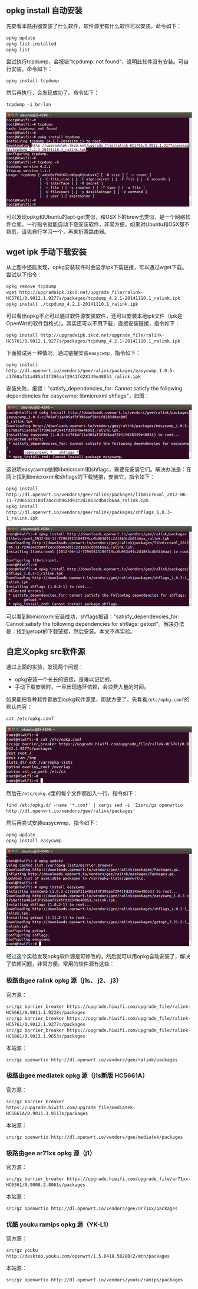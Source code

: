 
## opkg install 自动安装

先查看本路由器安装了什么软件，软件源里有什么软件可以安装。命令如下：

```
opkg update
opkg list-installed
opkg list
```

尝试执行tcpdump，会报错“tcpdump: not found”，说明此软件没有安装。可自行安装，命令如下：

```
opkg install tcpdump
```

然后再执行，会发现成功了。命令如下：

```
tcpdump -i br-lan
```

![opkg install](images/gee-opkg-install.png)

可以发现opkg和Ubuntu的apt-get类似，和OSX下的brew也类似，是一个网络软件仓库，一行指令就能自动下载安装软件，非常方便。如果对Ubuntu和OSX都不熟悉，请先自行学习一个，再来折腾路由器。

## wget ipk 手动下载安装

从上图中还能发现，opkg安装软件时会显示ipk下载链接，可以通过wget下载。尝试以下指令：

```
opkg remove tcpdump
wget http://upgradeipk.ikcd.net/upgrade_file/ralink-HC5761/0.9012.1.9277s/packages/tcpdump_4.2.1-20141110.1_ralink.ipk
opkg install ./tcpdump_4.2.1-20141110.1_ralink.ipk
```

可以看出opkg不止可以通过软件源安装软件，还可以安装本地ipk文件（ipk是OpenWrt的软件包格式）。其实还可以不用下载，直接安装链接，指令如下：

```
opkg install http://upgradeipk.ikcd.net/upgrade_file/ralink-HC5761/0.9012.1.9277s/packages/tcpdump_4.2.1-20141110.1_ralink.ipk
```

下面尝试另一种情况，通过链接安装`easycwmp`，指令如下：


```
opkg install http://dl.openwrt.io/vendors/gee/ralink/packages/easycwmp_1.0.5-c1768af11a485af3f396aaf2941fd28349e48053_ralink.ipk
```

安装失败，报错："satisfy\_dependencies\_for: Cannot satisfy the following dependencies for easycwmp: libmicroxml shflags"，如图：

![opkg install easycwmp error: depend shflags](images/opkg-install-depend-shflags.png)

这说明easycwmp依赖libmicroxml和shflags，需要先安装它们。解决办法是：在网上找到libmicroxml和shflags的下载链接，安装它，指令如下：

```
opkg install http://dl.openwrt.io/vendors/gee/ralink/packages/libmicroxml_2012-06-11-72965423184f24cc0b963d91c2d1863cdb01b6aa_ralink.ipk
opkg install http://dl.openwrt.io/vendors/gee/ralink/packages/shflags_1.0.3-1_ralink.ipk
```
![opkg install shflags error: depend getopt](images/opkg-install-depend-getopt.png)

可以看到libmicroxml安装成功，shflags报错："satisfy\_dependencies\_for: Cannot satisfy the following dependencies for shflags: getopt"。解决办法是：找到getopt的下载链接，然后安装。本文不再实验。

## 自定义opkg src软件源

通过上面的实验，发现两个问题：

 * opkg安装一个长长的链接，是难以记忆的。
 * 手动下载安装时，一旦出现连环依赖，会浪费大量的时间。

如果能把各种软件都放到opkg软件源里，那就方便了。先看看`/etc/opkg.conf`的默认内容：

```
cat /etc/opkg.conf
```

![cat opkg conf](images/cat-opkg-conf.png)

然后在`/etc/opkg.d`里的每个文件都加入一行，指令如下：

```
find /etc/opkg.d/ -name '*.conf' | xargs sed -i '2isrc/gz openwrtio http://dl.openwrt.io/vendors/gee/ralink/packages'
```

然后再尝试安装easycwmp，指令如下：

```
opkg update
opkg install easycwmp
```

![opkg install easycwmp](images/opkg-install-easycwmp.png)

经过这个实验发现opkg软件源是可修改的，然后就可以用opkg自动安装了，解决了依赖问题，非常方便。常用的软件源有这些：

### 极路由gee ralink opkg 源（j1s、 j2、 j3）

官方源：

```
src/gz barrier_breaker https://upgrade.hiwifi.com/upgrade_file/ralink-HC5661/0.9011.1.9228s/packages
src/gz barrier_breaker https://upgrade.hiwifi.com/upgrade_file/ralink-HC5761/0.9012.1.9277s/packages
src/gz barrier_breaker https://upgrade.hiwifi.com/upgrade_file/ralink-HC5861/0.9013.1.9653s/packages
```

本站源：

```
src/gz openwrtio http://dl.openwrt.io/vendors/gee/ralink/packages
```

### 极路由gee mediatek opkg 源（j1s新版 HC5661A）

官方源：

```
src/gz barrier_breaker https://upgrade.hiwifi.com/upgrade_file/mediatek-HC5661A/0.9011.1.9117s/packages
```

本站源：

```
src/gz openwrtio http://dl.openwrt.io/vendors/gee/mediatek/packages
```

### 极路由gee ar71xx opkg 源（j1）

官方源：

```
src/gz barrier_breaker https://upgrade.hiwifi.com/upgrade_file/ar71xx-HC6361/0.9008.2.8061s/packages
```

本站源：

```
src/gz openwrtio http://dl.openwrt.io/vendors/gee/ar71xx/packages
```

### 优酷 youku ramips opkg 源（YK-L1）

官方源：

```
src/gz youku http://desktop.youku.com/openwrt/1.5.0418.50280/2/mtn/packages
```

本站源：

```
src/gz openwrtio http://dl.openwrt.io/vendors/youku/ramips/packages
```

<div id="comments" data-thread-key="docs-opkg"></div>
